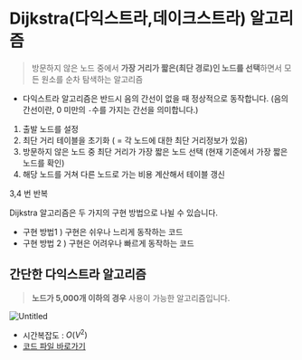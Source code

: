 # Dijkstra(다익스트라,데이크스트라) 알고리즘

> 방문하지 않은 노드 중에서 **가장 거리가 짧은(최단 경로)인 노드를 선택**하면서 모든 원소를 순차 탐색하는 알고리즘

- 다익스트라 알고리즘은 반드시 음의 간선이 없을 때 정상적으로 동작합니다. (음의 간선이란, 0 미만의 `-`수를 가지는 간선을 의미합니다.)

1. 출발 노드를 설정
2. 최단 거리 테이블을 초기화 ( = 각 노드에 대한 최단 거리정보가 있음)
3. 방문하지 않은 노드 중 최단 거리가 가장 짧은 노드 선택 (현재 기준에서 가장 짧은 노드를 확인)
4. 해당 노드를 거쳐 다른 노드로 가는 비용 계산해서 테이블 갱신

3,4 번 반복

Dijkstra 알고리즘은 두 가지의 구현 방법으로 나뉠 수 있습니다.
- 구현 방법1 ) 구현은 쉬우나 느리게 동작하는 코드
- 구현 방법 2 ) 구현은 어려우나 빠르게 동작하는 코드


## 간단한 다익스트라 알고리즘
> **노드가 5,000개 이하의 경우** 사용이 가능한 알고리즘입니다.


![Untitled](https://github.com/dongwoodev/Programming-Team-Notes/assets/55238671/f0c1cef7-180e-4e93-8ed8-22efede7fa5f)

- 시간복잡도 : $O(V^2)$
- [코드 파일 바로가기](https://github.com/dongwoodev/Programming-Team-Notes/blob/Python/shortest_root/dijkstra_1.py)
